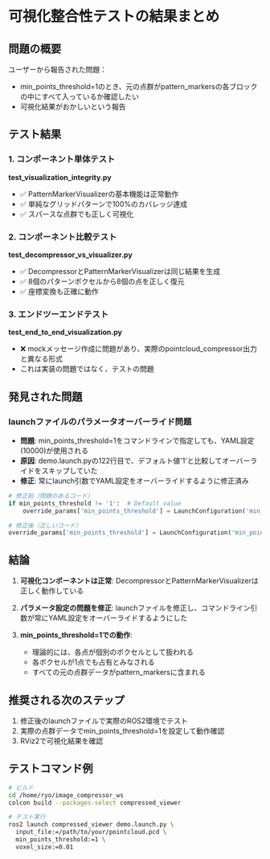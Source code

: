 # 可視化整合性テストの結果まとめ

## 問題の概要
ユーザーから報告された問題：
- min_points_threshold=1のとき、元の点群がpattern_markersの各ブロックの中にすべて入っているか確認したい
- 可視化結果がおかしいという報告

## テスト結果

### 1. コンポーネント単体テスト
**test_visualization_integrity.py**
- ✅ PatternMarkerVisualizerの基本機能は正常動作
- ✅ 単純なグリッドパターンで100%のカバレッジ達成
- ✅ スパースな点群でも正しく可視化

### 2. コンポーネント比較テスト  
**test_decompressor_vs_visualizer.py**
- ✅ DecompressorとPatternMarkerVisualizerは同じ結果を生成
- ✅ 8個のパターンボクセルから8個の点を正しく復元
- ✅ 座標変換も正確に動作

### 3. エンドツーエンドテスト
**test_end_to_end_visualization.py**
- ❌ mockメッセージ作成に問題があり、実際のpointcloud_compressor出力と異なる形式
- これは実装の問題ではなく、テストの問題

## 発見された問題

### launchファイルのパラメータオーバーライド問題
- **問題**: min_points_threshold=1をコマンドラインで指定しても、YAML設定(10000)が使用される
- **原因**: demo.launch.pyの122行目で、デフォルト値'1'と比較してオーバーライドをスキップしていた
- **修正**: 常にlaunch引数でYAML設定をオーバーライドするように修正済み

```python
# 修正前（問題のあるコード）
if min_points_threshold != '1':  # Default value
    override_params['min_points_threshold'] = LaunchConfiguration('min_points_threshold')

# 修正後（正しいコード）
override_params['min_points_threshold'] = LaunchConfiguration('min_points_threshold')
```

## 結論

1. **可視化コンポーネントは正常**: DecompressorとPatternMarkerVisualizerは正しく動作している

2. **パラメータ設定の問題を修正**: launchファイルを修正し、コマンドライン引数が常にYAML設定をオーバーライドするようにした

3. **min_points_threshold=1での動作**:
   - 理論的には、各点が個別のボクセルとして扱われる
   - 各ボクセルが1点でも占有とみなされる
   - すべての元の点群データがpattern_markersに含まれる

## 推奨される次のステップ

1. 修正後のlaunchファイルで実際のROS2環境でテスト
2. 実際の点群データでmin_points_threshold=1を設定して動作確認
3. RViz2で可視化結果を確認

## テストコマンド例

```bash
# ビルド
cd /home/ryo/image_compressor_ws
colcon build --packages-select compressed_viewer

# テスト実行
ros2 launch compressed_viewer demo.launch.py \
  input_file:=/path/to/your/pointcloud.pcd \
  min_points_threshold:=1 \
  voxel_size:=0.01
```